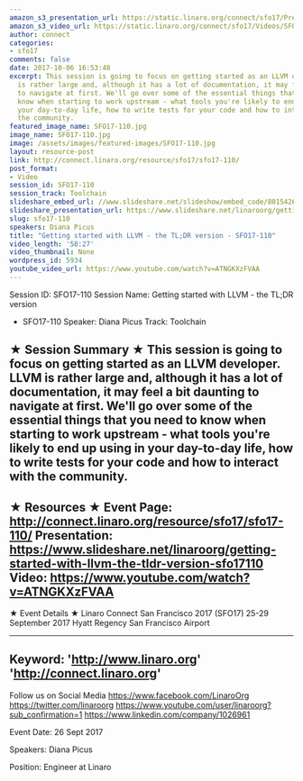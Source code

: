 ```yaml
---
amazon_s3_presentation_url: https://static.linaro.org/connect/sfo17/Presentations/SFO17-110-%20Getting%20started%20with%20LLVM%20-%20the%20TL%3BDR%20version.pdf
amazon_s3_video_url: https://static.linaro.org/connect/sfo17/Videos/SFO17-110%20-%20Getting%20started%20with%20LLVM%20-%20the%20TL%3BDR%20version.mp4
author: connect
categories:
- sfo17
comments: false
date: 2017-10-06 16:53:48
excerpt: This session is going to focus on getting started as an LLVM developer. LLVM
  is rather large and, although it has a lot of documentation, it may feel a bit daunting
  to navigate at first. We'll go over some of the essential things that you need to
  know when starting to work upstream - what tools you're likely to end up using in
  your day-to-day life, how to write tests for your code and how to interact with
  the community.
featured_image_name: SFO17-110.jpg
image_name: SFO17-110.jpg
image: /assets/images/featured-images/SFO17-110.jpg
layout: resource-post
link: http://connect.linaro.org/resource/sfo17/sfo17-110/
post_format:
- Video
session_id: SFO17-110
session_track: Toolchain
slideshare_embed_url: //www.slideshare.net/slideshow/embed_code/80154260
slideshare_presentation_url: https://www.slideshare.net/linaroorg/getting-started-with-llvm-the-tldr-version-sfo17110
slug: sfo17-110
speakers: Diana Picus
title: "Getting started with LLVM - the TL;DR version - SFO17-110"
video_length: '58:27'
video_thumbnail: None
wordpress_id: 5934
youtube_video_url: https://www.youtube.com/watch?v=ATNGKXzFVAA
---
```


Session ID: SFO17-110
Session Name: Getting started with LLVM - the TL;DR version
 - SFO17-110
Speaker: Diana Picus
Track: Toolchain


★ Session Summary ★
This session is going to focus on getting started as an LLVM developer. LLVM is rather large and, although it has a lot of documentation, it may feel a bit daunting to navigate at first. We'll go over some of the essential things that you need to know when starting to work upstream - what tools you're likely to end up using in your day-to-day life, how to write tests for your code and how to interact with the community.
---------------------------------------------------
★ Resources ★
Event Page: http://connect.linaro.org/resource/sfo17/sfo17-110/
Presentation: https://www.slideshare.net/linaroorg/getting-started-with-llvm-the-tldr-version-sfo17110
Video: https://www.youtube.com/watch?v=ATNGKXzFVAA
 ---------------------------------------------------

★ Event Details ★
Linaro Connect San Francisco 2017 (SFO17)
25-29 September 2017
Hyatt Regency San Francisco Airport

---------------------------------------------------
Keyword:
'http://www.linaro.org'
'http://connect.linaro.org'
---------------------------------------------------
Follow us on Social Media
https://www.facebook.com/LinaroOrg
https://twitter.com/linaroorg
https://www.youtube.com/user/linaroorg?sub_confirmation=1
https://www.linkedin.com/company/1026961

Event Date: 26 Sept 2017

Speakers: Diana Picus

Position: Engineer at Linaro
